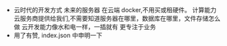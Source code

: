 - 云时代的开发方式
  未来的服务器 在云端 docker,不用买或租硬件。
  计算能力 云服务商提供给我们,不需要知道服务器在哪里，数据库在哪里，文件存储怎么做
  云开发能力像水和电一样，一插就有
  更专注于业务
- 用了有赞,
  index.json 中申明一下 

